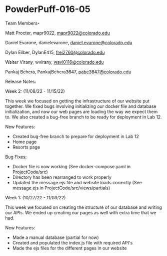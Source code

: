 # PowderPuff-016-05

Team Members-

Matt Procter, mapr9022, mapr9022@colorado.edu

Daniel Evarone, danielevarone, daniel.evarone@colorado.edu

Dylan Eilber, DylanE415, frei2760@colorado.edu

Walter Virany, wvirany, wavi0116@colorado.edu

Pankaj Behera, PankajBehera3647, pabe3647@colorado.edu

Release Notes:

Week 2: (11/08/22 - 11/15/22)

This week we focused on getting the infrastructure of our website put together. We fixed bugs involving initializing our docker file and database initialization, and now our web pages are loading the way we expect them to. We also created a bug-free branch to be ready for deployment in Lab 12.

New Features:
 - Created bug-free branch to prepare for deployment in Lab 12
 - Home page
 - Resorts page

Bug Fixes:
 - Docker file is now working (See docker-compose.yaml in ProjectCode/src)
 - Directory has been rearranged to work properly
 - Updated the message.ejs file and website loads correctly (See message.ejs in ProjectCode/src/views/partials)

Week 1: (10/27/22 - 11/03/22)

This week we focused on creating the structure of our database and writing our APIs. We ended up creating our pages as well with extra time that we had.

New Features:
 - Made a manual database (partial for now)
 - Created and populated the index.js file with required API's 
 - Made the ejs files for the different pages in our website
